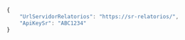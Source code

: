 ```js title='Modelo de Secret'
{
    "UrlServidorRelatorios": "https://sr-relatorios/",
    "ApiKeySr": "ABC1234"
}
```